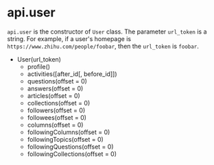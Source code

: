 # api.user

`api.user` is the constructor of `User` class. The parameter `url_token` is a string. For example, if a user's homepage is `https://www.zhihu.com/people/foobar`, then the `url_token` is `foobar`.

- User(url_token)
  + profile()
  + activities([after_id[, before_id]])
  + questions(offset = 0)
  + answers(offset = 0)
  + articles(offset = 0)
  + collections(offset = 0)
  + followers(offset = 0)
  + followees(offset = 0)
  + columns(offset = 0)
  + followingColumns(offset = 0)
  + followingTopics(offset = 0)
  + followingQuestions(offset = 0)
  + followingCollections(offset = 0)
